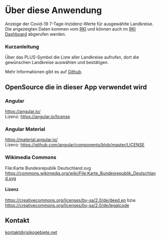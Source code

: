# Über diese Anwendung

Anzeige der Covid-19 7-Tage-Inzidenz-Werte für ausgewählte Landkreise. Die angezeigten Daten kommen vom 
[RKI](https://www.rki.de/DE/Home/homepage_node.html) und können auch im 
[RKI Dashboard](https://experience.arcgis.com/experience/478220a4c454480e823b17327b2bf1d4)
 abgerufen werden.

### Kurzanleitung

Über das PLUS-Symbol die Liste aller Landkreise aufrufen, dort die gewünschen Landkreise auswählen und bestätigen.

Mehr Informationen gibt es auf [Github](https://github.com/dunkelrot/riskzones_pwa).

## OpenSource die in dieser App verwendet wird

### Angular

https://angular.io/  
Lizenz: https://angular.io/license

### Angular Material

https://material.angular.io/   
Lizenz: https://github.com/angular/components/blob/master/LICENSE

### Wikimedia Commons

File:Karte Bundesrepublik Deutschland.svg  
https://commons.wikimedia.org/wiki/File:Karte_Bundesrepublik_Deutschland.svg

#### Lizenz  
https://creativecommons.org/licenses/by-sa/2.0/de/deed.en bzw.  
https://creativecommons.org/licenses/by-sa/2.0/de/legalcode

## Kontakt

kontakt@risikogebiete.net

